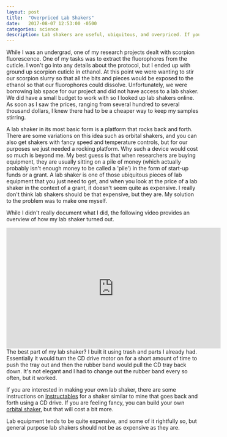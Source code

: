 ```yaml
---
layout: post
title:  "Overpriced Lab Shakers"
date:   2017-08-07 12:53:00 -0500
categories: science
description: Lab shakers are useful, ubiquitous, and overpriced. If you need to keep your sample moving but don't need the associated bells, whistles, and price tag, stick it to the equipment manufacturers and make your own! 
---
```

While I was an undergrad, one of my research projects dealt with scorpion fluorescence. One of my tasks was to extract the fluorophores from the cuticle. I won't go into any details about the protocol, but I ended up with ground up scorpion cuticle in ethanol. At this point we were wanting to stir our scorpion slurry so that all the bits and pieces would be exposed to the ethanol so that our fluorophores could dissolve. Unfortunately, we were borrowing lab space for our project and did not have access to a lab shaker. We did have a small budget to work with so I looked up lab shakers online. As soon as I saw the prices, ranging from several hundred to several thousand dollars, I knew there had to be a cheaper way to keep my samples stirring.

A lab shaker in its most basic form is a platform that rocks back and forth. There are some variations on this idea such as orbital shakers, and you can also get shakers with fancy speed and temperature controls, but for our purposes we just needed a rocking platform. Why such a device would cost so much is beyond me. My best guess is that when researchers are buying equipment, they are usually sitting on a pile of money (which actually probably isn't enough money to be called a 'pile') in the form of start-up funds or a grant. A lab shaker is one of those ubiquitous pieces of lab equipment that you just need to get, and when you look at the price of a lab shaker in the context of a grant, it doesn't seem quite as expensive. I really don't think lab shakers should be that expensive, but they are. My solution to the problem was to make one myself.

While I didn't really document what I did, the following video provides an overview of how my lab shaker turned out.
<iframe width="560" height="315" src="https://www.youtube.com/embed/1_ggHDoDJ9Q" frameborder="0" allowfullscreen></iframe>
The best part of my lab shaker? I built it using trash and parts I already had. Essentially it would turn the CD drive motor on for a short amount of time to push the tray out and then the rubber band would pull the CD tray back down. It's not elegant and I had to change out the rubber band every so often, but it worked.

If you are interested in making your own lab shaker, there are some instructions on [Instructables](http://www.instructables.com/id/Open-Agitator-Your-Personal-Chemistry-Lab-Shaker/) for a shaker similar to mine that goes back and forth using a CD drive. If you are feeling fancy, you can build your own [orbital shaker](http://makezine.com/2010/12/06/diy-laboratory-shaker/), but that will cost a bit more.

Lab equipment tends to be quite expensive, and some of it rightfully so, but general purpose lab shakers should not be as expensive as they are.
